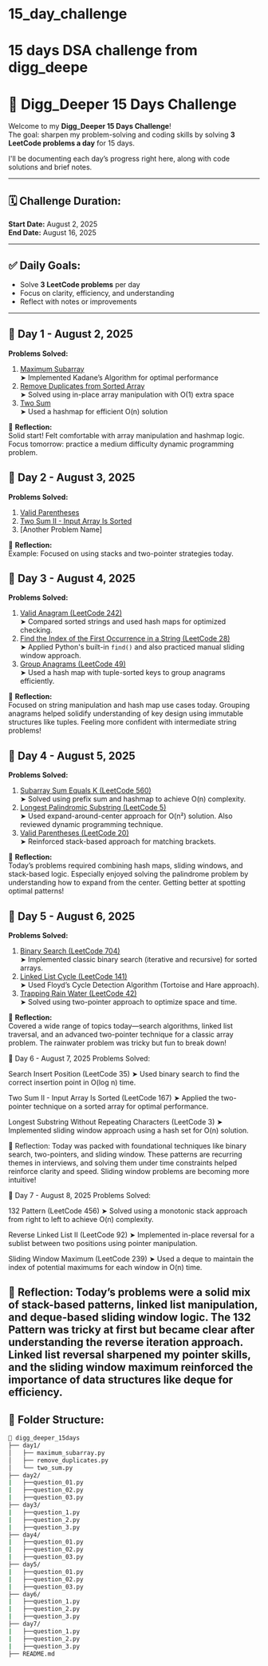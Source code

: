 
# 15_day_challenge
15 days DSA challenge from digg_deepe
=======
# 🚀 Digg_Deeper 15 Days Challenge

Welcome to my **Digg_Deeper 15 Days Challenge**!  
The goal: sharpen my problem-solving and coding skills by solving **3 LeetCode problems a day** for 15 days.

I'll be documenting each day’s progress right here, along with code solutions and brief notes.

---

## 🗓️ Challenge Duration:
**Start Date:** August 2, 2025  
**End Date:** August 16, 2025  

---

## ✅ Daily Goals:
- Solve **3 LeetCode problems** per day
- Focus on clarity, efficiency, and understanding
- Reflect with notes or improvements

---

## 📘 Day 1 - August 2, 2025

**Problems Solved:**
1. [Maximum Subarray](https://leetcode.com/problems/maximum-subarray/)  
   ➤ Implemented Kadane’s Algorithm for optimal performance  
2. [Remove Duplicates from Sorted Array](https://leetcode.com/problems/remove-duplicates-from-sorted-array/)  
   ➤ Solved using in-place array manipulation with O(1) extra space  
3. [Two Sum](https://leetcode.com/problems/two-sum/)  
   ➤ Used a hashmap for efficient O(n) solution


🧠 **Reflection:**  
Solid start! Felt comfortable with array manipulation and hashmap logic. Focus tomorrow: practice a medium difficulty dynamic programming problem.

## 📘 Day 2 - August 3, 2025

**Problems Solved:**
1. [Valid Parentheses](https://leetcode.com/problems/valid-parentheses/)  
2. [Two Sum II - Input Array Is Sorted](https://leetcode.com/problems/two-sum-ii-input-array-is-sorted/)  
3. [Another Problem Name]  

🧠 **Reflection:**  
Example: Focused on using stacks and two-pointer strategies today.


## 📘 Day 3 - August 4, 2025

**Problems Solved:**
1. [Valid Anagram (LeetCode 242)](https://leetcode.com/problems/valid-anagram/)  
   ➤ Compared sorted strings and used hash maps for optimized checking.  
2. [Find the Index of the First Occurrence in a String (LeetCode 28)](https://leetcode.com/problems/find-the-index-of-the-first-occurrence-in-a-string/)  
   ➤ Applied Python's built-in `find()` and also practiced manual sliding window approach.  
3. [Group Anagrams (LeetCode 49)](https://leetcode.com/problems/group-anagrams/)  
   ➤ Used a hash map with tuple-sorted keys to group anagrams efficiently.

🧠 **Reflection:**  
Focused on string manipulation and hash map use cases today. Grouping anagrams helped solidify understanding of key design using immutable structures like tuples. Feeling more confident with intermediate string problems!

## 📘 Day 4 - August 5, 2025

**Problems Solved:**
1. [Subarray Sum Equals K (LeetCode 560)](https://leetcode.com/problems/subarray-sum-equals-k/)  
   ➤ Solved using prefix sum and hashmap to achieve O(n) complexity.  
2. [Longest Palindromic Substring (LeetCode 5)](https://leetcode.com/problems/longest-palindromic-substring/)  
   ➤ Used expand-around-center approach for O(n²) solution. Also reviewed dynamic programming technique.  
3. [Valid Parentheses (LeetCode 20)](https://leetcode.com/problems/valid-parentheses/)  
   ➤ Reinforced stack-based approach for matching brackets.

🧠 **Reflection:**  
Today’s problems required combining hash maps, sliding windows, and stack-based logic. Especially enjoyed solving the palindrome problem by understanding how to expand from the center. Getting better at spotting optimal patterns!

## 📘 Day 5 - August 6, 2025

**Problems Solved:**
1. [Binary Search (LeetCode 704)](https://leetcode.com/problems/binary-search/)  
   ➤ Implemented classic binary search (iterative and recursive) for sorted arrays.  
2. [Linked List Cycle (LeetCode 141)](https://leetcode.com/problems/linked-list-cycle/)  
   ➤ Used Floyd’s Cycle Detection Algorithm (Tortoise and Hare approach).  
3. [Trapping Rain Water (LeetCode 42)](https://leetcode.com/problems/trapping-rain-water/)  
   ➤ Solved using two-pointer approach to optimize space and time.

🧠 **Reflection:**  
Covered a wide range of topics today—search algorithms, linked list traversal, and an advanced two-pointer technique for a classic array problem. The rainwater problem was tricky but fun to break down!

📘 Day 6 - August 7, 2025
Problems Solved:

Search Insert Position (LeetCode 35)
➤ Used binary search to find the correct insertion point in O(log n) time.

Two Sum II - Input Array Is Sorted (LeetCode 167)
➤ Applied the two-pointer technique on a sorted array for optimal performance.

Longest Substring Without Repeating Characters (LeetCode 3)
➤ Implemented sliding window approach using a hash set for O(n) solution.

🧠 Reflection:
Today was packed with foundational techniques like binary search, two-pointers, and sliding window. These patterns are recurring themes in interviews, and solving them under time constraints helped reinforce clarity and speed. Sliding window problems are becoming more intuitive!

📘 Day 7 - August 8, 2025
Problems Solved:

132 Pattern (LeetCode 456)
➤ Solved using a monotonic stack approach from right to left to achieve O(n) complexity.

Reverse Linked List II (LeetCode 92)
➤ Implemented in-place reversal for a sublist between two positions using pointer manipulation.

Sliding Window Maximum (LeetCode 239)
➤ Used a deque to maintain the index of potential maximums for each window in O(n) time.

🧠 Reflection:
Today’s problems were a solid mix of stack-based patterns, linked list manipulation, and deque-based sliding window logic. The 132 Pattern was tricky at first but became clear after understanding the reverse iteration approach. Linked list reversal sharpened my pointer skills, and the sliding window maximum reinforced the importance of data structures like deque for efficiency.
---

## 📂 Folder Structure:
```bash
📁 digg_deeper_15days
├── day1/
│   ├── maximum_subarray.py
│   ├── remove_duplicates.py
│   └── two_sum.py
├── day2/
|   ├──question_01.py
|   ├──question_02.py
|   ├──question_03.py
├── day3/
|   ├──question_1.py
|   ├──question_2.py
|   ├──question_3.py
├── day4/
|   ├──question_01.py
|   ├──question_02.py
|   ├──question_03.py 
├── day5/
|   ├──question_01.py
|   ├──question_02.py
|   ├──question_03.py 
├── day6/
|   ├──question_1.py
|   ├──question_2.py
|   ├──question_3.py
├── day7/
|   ├──question_1.py
|   ├──question_2.py
|   ├──question_3.py
├── README.md
